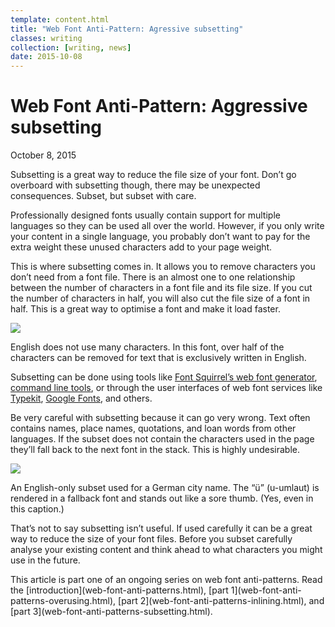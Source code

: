 ```yaml
---
template: content.html
title: "Web Font Anti-Pattern: Agressive subsetting"
classes: writing
collection: [writing, news]
date: 2015-10-08
---
```


# Web Font Anti-Pattern: Aggressive subsetting
<p class="subtitle">October 8, 2015</p>

<p class=intro>Subsetting is a great way to reduce the file size of your font. Don’t go overboard with subsetting though, there may be unexpected consequences. Subset, but subset with care.</p>

Professionally designed fonts usually contain support for multiple languages so they can be used all over the world. However, if you only write your content in a single language, you probably don’t want to pay for the extra weight these unused characters add to your page weight.

This is where subsetting comes in. It allows you to remove characters you don’t need from a font file. There is an almost one to one relationship between the number of characters in a font file and its file size. If you cut the number of characters in half, you will also cut the file size of a font in half. This is a great way to optimise a font and make it load faster.

![](/assets/images/web-font-subsetting.png)
<p class=caption>English does not use many characters. In this font, over half of the characters can be removed for text that is exclusively written in English.</p>

Subsetting can be done using tools like [Font Squirrel’s web font generator](http://www.fontsquirrel.com/tools/webfont-generator), [command line tools](https://github.com/bramstein/homebrew-webfonttools), or through the user interfaces of web font services like [Typekit](https://typekit.com/), [Google Fonts](http://google.com/fonts/), and others. 

Be very careful with subsetting because it can go very wrong. Text often contains names, place names, quotations, and loan words from other languages. If the subset does not contain the characters used in the page they’ll fall back to the next font in the stack. This is highly undesirable.

![](/assets/images/subsetting-gone-wrong.png)
<p class=caption>An English-only subset used for a German city name. The “ü” (u-umlaut) is rendered in a fallback font and stands out like a sore thumb. (Yes, even in this caption.)</p>

That’s not to say subsetting isn’t useful. If used carefully it can be a great way to reduce the size of your font files. Before you subset carefully analyse your existing content and think ahead to what characters you might use in the future.

<p class=info>This article is part one of an ongoing series on web font anti-patterns. Read the [introduction](web-font-anti-patterns.html),  [part 1](web-font-anti-patterns-overusing.html), [part 2](web-font-anti-patterns-inlining.html), and [part 3](web-font-anti-patterns-subsetting.html).</p>
